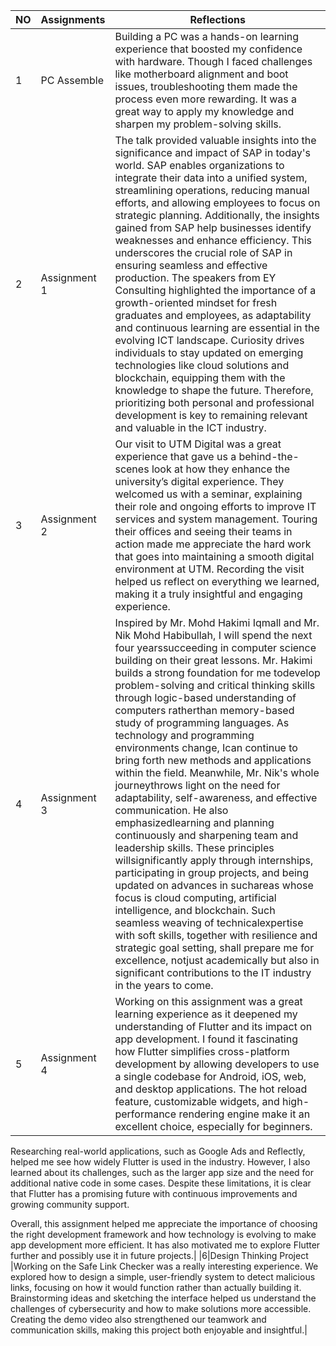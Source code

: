 | NO            |Assignments                          |Reflections
|------|-------------------------------|-----------------------------|
|1|PC Assemble                     |Building a PC was a hands-on learning experience that boosted my confidence with hardware. Though I faced challenges like motherboard alignment and boot issues, troubleshooting them made the process even more rewarding. It was a great way to apply my knowledge and sharpen my problem-solving skills.|
|2|Assignment 1                    |The talk provided valuable insights into the significance and impact of SAP in today's world. SAP enables organizations to integrate their data into a unified system, streamlining operations, reducing manual efforts, and allowing employees to focus on strategic planning. Additionally, the insights gained from SAP help businesses identify weaknesses and enhance efficiency. This underscores the crucial role of SAP in ensuring seamless and effective production. The speakers from EY Consulting highlighted the importance of a growth-oriented mindset for fresh graduates and employees, as adaptability and continuous learning are essential in the evolving ICT landscape. Curiosity drives individuals to stay updated on emerging technologies like cloud solutions and blockchain, equipping them with the knowledge to shape the future. Therefore, prioritizing both personal and professional development is key to remaining relevant and valuable in the ICT industry.|
|3|Assignment 2                    |Our visit to UTM Digital was a great experience that gave us a behind-the-scenes look at how they enhance the university’s digital experience. They welcomed us with a seminar, explaining their role and ongoing efforts to improve IT services and system management. Touring their offices and seeing their teams in action made me appreciate the hard work that goes into maintaining a smooth digital environment at UTM. Recording the visit helped us reflect on everything we learned, making it a truly insightful and engaging experience.|
|4|Assignment 3                    |Inspired by Mr. Mohd Hakimi Iqmall and Mr. Nik Mohd Habibullah, I will spend the next four yearssucceeding in computer science building on their great lessons. Mr. Hakimi builds a strong foundation for me todevelop problem-solving and critical thinking skills through logic-based understanding of computers ratherthan memory-based study of programming languages. As technology and programming environments change, Ican continue to bring forth new methods and applications within the field. Meanwhile, Mr. Nik's whole journeythrows light on the need for adaptability, self-awareness, and effective communication. He also emphasizedlearning and planning continuously and sharpening team and leadership skills. These principles willsignificantly apply through internships, participating in group projects, and being updated on advances in suchareas whose focus is cloud computing, artificial intelligence, and blockchain. Such seamless weaving of technicalexpertise with soft skills, together with resilience and strategic goal setting, shall prepare me for excellence, notjust academically but also in significant contributions to the IT industry in the years to come.|
|5|Assignment 4                    |Working on this assignment was a great learning experience as it deepened my understanding of Flutter and its impact on app development. I found it fascinating how Flutter simplifies cross-platform development by allowing developers to use a single codebase for Android, iOS, web, and desktop applications. The hot reload feature, customizable widgets, and high-performance rendering engine make it an excellent choice, especially for beginners.

Researching real-world applications, such as Google Ads and Reflectly, helped me see how widely Flutter is used in the industry. However, I also learned about its challenges, such as the larger app size and the need for additional native code in some cases. Despite these limitations, it is clear that Flutter has a promising future with continuous improvements and growing community support.

Overall, this assignment helped me appreciate the importance of choosing the right development framework and how technology is evolving to make app development more efficient. It has also motivated me to explore Flutter further and possibly use it in future projects.|
|6|Design Thinking Project         |Working on the Safe Link Checker was a really interesting experience. We explored how to design a simple, user-friendly system to detect malicious links, focusing on how it would function rather than actually building it. Brainstorming ideas and sketching the interface helped us understand the challenges of cybersecurity and how to make solutions more accessible. Creating the demo video also strengthened our teamwork and communication skills, making this project both enjoyable and insightful.|

